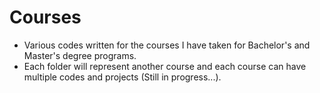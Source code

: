 # Courses

- Various codes written for the courses I have taken for Bachelor's and Master's degree programs.  
- Each folder will represent another course and each course can have multiple codes and projects (Still in progress...).
